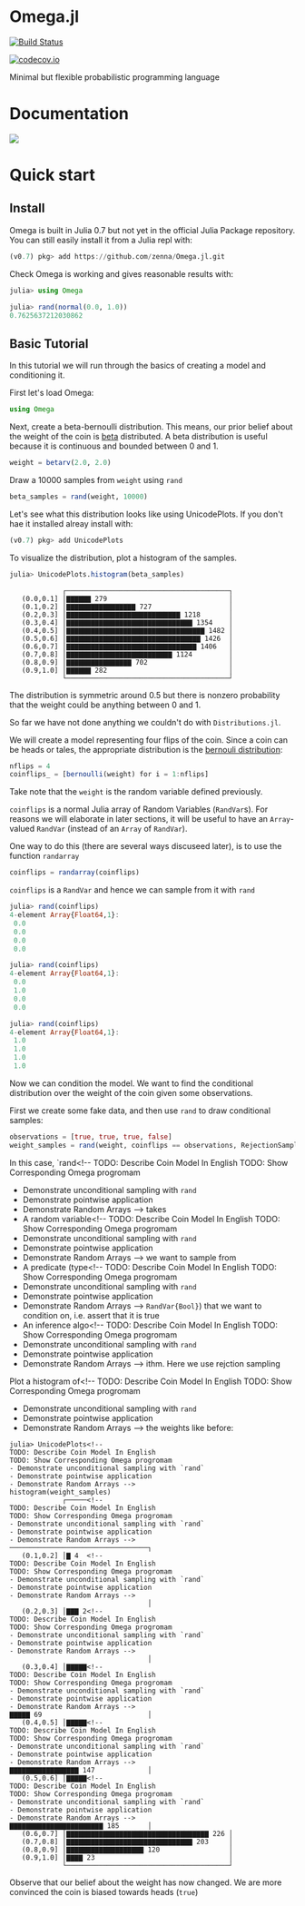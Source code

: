 # Omega.jl

[![Build Status](https://travis-ci.org/zenna/Omega.jl.svg?branch=master)](https://travis-ci.org/zenna/Omega.jl)

[![codecov.io](http://codecov.io/github/zenna/Omega.jl/coverage.svg?branch=master)](http://codecov.io/github/zenna/Omega.jl?branch=master)

Minimal but flexible probabilistic programming language

# Documentation

<!-- [![](https://img.shields.io/badge/docs-stable-blue.svg)](https://zenna.github.io/Omega.jl/stable) -->
[![](https://img.shields.io/badge/docs-latest-blue.svg)](https://zenna.github.io/Omega.jl/latest)

# Quick start

## Install

Omega is built in Julia 0.7 but not yet in the official Julia Package repository.  You can still easily install it from a Julia repl with:

```julia
(v0.7) pkg> add https://github.com/zenna/Omega.jl.git
```

Check Omega is working and gives reasonable results with: 

```julia
julia> using Omega

julia> rand(normal(0.0, 1.0))
0.7625637212030862
```

## Basic Tutorial

In this tutorial we will run through the basics of creating a model and conditioning it.

First let's load Omega:

```julia
using Omega
```

Next, create a beta-bernoulli distribution.
This means, our prior belief about the weight of the coin is [beta](https://en.wikipedia.org/wiki/Beta_distribution) distributed.
A beta distribution is useful because it is continuous and bounded between 0 and 1. 

```julia
weight = betarv(2.0, 2.0)
```

Draw a 10000 samples from `weight` using `rand`

```julia
beta_samples = rand(weight, 10000)
```

Let's see what this distribution looks like using UnicodePlots.  If you don't hae it installed alreay install with:

```julia
(v0.7) pkg> add UnicodePlots
```

To visualize the distribution, plot a histogram of the samples.

```julia
julia> UnicodePlots.histogram(beta_samples)
```

```
             ┌────────────────────────────────────────┐ 
   (0.0,0.1] │▇▇▇▇▇▇ 279                              │ 
   (0.1,0.2] │▇▇▇▇▇▇▇▇▇▇▇▇▇▇▇▇▇ 727                   │ 
   (0.2,0.3] │▇▇▇▇▇▇▇▇▇▇▇▇▇▇▇▇▇▇▇▇▇▇▇▇▇▇▇▇ 1218       │ 
   (0.3,0.4] │▇▇▇▇▇▇▇▇▇▇▇▇▇▇▇▇▇▇▇▇▇▇▇▇▇▇▇▇▇▇▇ 1354    │ 
   (0.4,0.5] │▇▇▇▇▇▇▇▇▇▇▇▇▇▇▇▇▇▇▇▇▇▇▇▇▇▇▇▇▇▇▇▇▇▇ 1482 │ 
   (0.5,0.6] │▇▇▇▇▇▇▇▇▇▇▇▇▇▇▇▇▇▇▇▇▇▇▇▇▇▇▇▇▇▇▇▇▇ 1426  │ 
   (0.6,0.7] │▇▇▇▇▇▇▇▇▇▇▇▇▇▇▇▇▇▇▇▇▇▇▇▇▇▇▇▇▇▇▇▇ 1406   │ 
   (0.7,0.8] │▇▇▇▇▇▇▇▇▇▇▇▇▇▇▇▇▇▇▇▇▇▇▇▇▇▇ 1124         │ 
   (0.8,0.9] │▇▇▇▇▇▇▇▇▇▇▇▇▇▇▇▇ 702                    │ 
   (0.9,1.0] │▇▇▇▇▇▇ 282                              │ 
             └────────────────────────────────────────┘
```

The distribution is symmetric around 0.5 but there is nonzero probability that the weight could be anything between 0 and 1.

So far we have not done anything we couldn't do with `Distributions.jl`.

We will create a model representing four flips of the coin.
Since a coin can be heads or tales, the appropriate distribution is the [bernouli distribution](https://en.wikipedia.org/wiki/Bernoulli_distribution):


```julia
nflips = 4
coinflips_ = [bernoulli(weight) for i = 1:nflips]
```

Take note that the `weight` is the random variable defined previously.

`coinflips` is a normal Julia array of Random Variables (`RandVar`s).
For reasons we will elaborate in later sections, it will be useful to have an `Array`-valued `RandVar` (instead of an `Array` of `RandVar`).

One way to do this (there are several ways discuseed later), is to use the function `randarray`

```julia
coinflips = randarray(coinflips)
```

`coinflips` is a `RandVar` and hence we can sample from it with `rand`

```julia
julia> rand(coinflips)
4-element Array{Float64,1}:
 0.0
 0.0
 0.0
 0.0

julia> rand(coinflips)
4-element Array{Float64,1}:
 0.0
 1.0
 0.0
 0.0

julia> rand(coinflips)
4-element Array{Float64,1}:
 1.0
 1.0
 1.0
 1.0
```

Now we can condition the model.
We want to find the conditional distribution over the weight of the coin given some observations.

First we create some fake data, and then use `rand` to draw conditional samples:

```julia
observations = [true, true, true, false]
weight_samples = rand(weight, coinflips == observations, RejectionSample)
```

In this case, `rand<!-- 
TODO: Describe Coin Model In English
TODO: Show Corresponding Omega progromam
- Demonstrate unconditional sampling with `rand`
- Demonstrate pointwise application
- Demonstrate Random Arrays -->
 takes
- A random variable<!-- 
TODO: Describe Coin Model In English
TODO: Show Corresponding Omega progromam
- Demonstrate unconditional sampling with `rand`
- Demonstrate pointwise application
- Demonstrate Random Arrays -->
we want to sample from
- A predicate (type<!-- 
TODO: Describe Coin Model In English
TODO: Show Corresponding Omega progromam
- Demonstrate unconditional sampling with `rand`
- Demonstrate pointwise application
- Demonstrate Random Arrays -->
`RandVar{Bool}`) that we want to condition on, i.e. assert that it is true
- An inference algo<!-- 
TODO: Describe Coin Model In English
TODO: Show Corresponding Omega progromam
- Demonstrate unconditional sampling with `rand`
- Demonstrate pointwise application
- Demonstrate Random Arrays -->
ithm.  Here we use rejction sampling

Plot a histogram of<!-- 
TODO: Describe Coin Model In English
TODO: Show Corresponding Omega progromam
- Demonstrate unconditional sampling with `rand`
- Demonstrate pointwise application
- Demonstrate Random Arrays -->
the weights like before:

```
julia> UnicodePlots<!-- 
TODO: Describe Coin Model In English
TODO: Show Corresponding Omega progromam
- Demonstrate unconditional sampling with `rand`
- Demonstrate pointwise application
- Demonstrate Random Arrays -->
histogram(weight_samples)
             ┌─────<!-- 
TODO: Describe Coin Model In English
TODO: Show Corresponding Omega progromam
- Demonstrate unconditional sampling with `rand`
- Demonstrate pointwise application
- Demonstrate Random Arrays -->
──────────────────────────────────┐ 
   (0.1,0.2] │▇ 4  <!-- 
TODO: Describe Coin Model In English
TODO: Show Corresponding Omega progromam
- Demonstrate unconditional sampling with `rand`
- Demonstrate pointwise application
- Demonstrate Random Arrays -->
                                  │ 
   (0.2,0.3] │▇▇▇ 2<!-- 
TODO: Describe Coin Model In English
TODO: Show Corresponding Omega progromam
- Demonstrate unconditional sampling with `rand`
- Demonstrate pointwise application
- Demonstrate Random Arrays -->
                                  │ 
   (0.3,0.4] │▇▇▇▇▇<!-- 
TODO: Describe Coin Model In English
TODO: Show Corresponding Omega progromam
- Demonstrate unconditional sampling with `rand`
- Demonstrate pointwise application
- Demonstrate Random Arrays -->
▇▇▇▇▇ 69                          │ 
   (0.4,0.5] │▇▇▇▇▇<!-- 
TODO: Describe Coin Model In English
TODO: Show Corresponding Omega progromam
- Demonstrate unconditional sampling with `rand`
- Demonstrate pointwise application
- Demonstrate Random Arrays -->
▇▇▇▇▇▇▇▇▇▇▇▇▇▇▇▇▇ 147             │ 
   (0.5,0.6] │▇▇▇▇▇<!-- 
TODO: Describe Coin Model In English
TODO: Show Corresponding Omega progromam
- Demonstrate unconditional sampling with `rand`
- Demonstrate pointwise application
- Demonstrate Random Arrays -->
▇▇▇▇▇▇▇▇▇▇▇▇▇▇▇▇▇▇▇▇▇▇▇ 185       │ 
   (0.6,0.7] │▇▇▇▇▇▇▇▇▇▇▇▇▇▇▇▇▇▇▇▇▇▇▇▇▇▇▇▇▇▇▇▇▇▇▇ 226 │ 
   (0.7,0.8] │▇▇▇▇▇▇▇▇▇▇▇▇▇▇▇▇▇▇▇▇▇▇▇▇▇▇▇▇▇▇▇ 203     │ 
   (0.8,0.9] │▇▇▇▇▇▇▇▇▇▇▇▇▇▇▇▇▇▇▇ 120                 │ 
   (0.9,1.0] │▇▇▇▇ 23                                 │ 
             └────────────────────────────────────────┘ 

```

Observe that our belief about the weight has now changed.
We are more convinced the coin is biased towards heads (`true`)